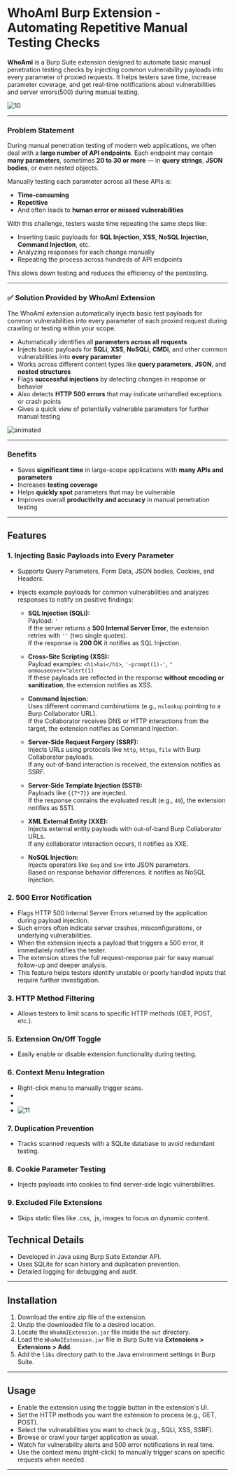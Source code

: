# WhoAmI Burp Extension - Automating Repetitive Manual Testing Checks

**WhoAmI** is a Burp Suite extension designed to automate basic manual penetration testing checks by injecting common vulnerability payloads into every parameter of proxied requests. It helps testers save time, increase parameter coverage, and get real-time notifications about vulnerabilities and server errors(500) during manual testing.



![10](https://github.com/user-attachments/assets/1d38f848-b188-4665-a296-b1e25461b5c0)

---

###  **Problem Statement**

During manual penetration testing of modern web applications, we often deal with a **large number of API endpoints**. Each endpoint may contain **many parameters**, sometimes **20 to 30 or more** — in **query strings**, **JSON bodies**, or even nested objects.

Manually testing each parameter across all these APIs is:

* **Time-consuming**
* **Repetitive**
* And often leads to **human error or missed vulnerabilities**

With this challenge, testers waste time repeating the same steps like:

* Inserting basic payloads for **SQL Injection**, **XSS**, **NoSQL Injection**, **Command Injection**, etc.
* Analyzing responses for each change manually
* Repeating the process across hundreds of API endpoints

This slows down testing and reduces the efficiency of the pentesting.

---

### ✅ **Solution Provided by WhoAmI Extension**

The WhoAmI extension automatically injects basic test payloads for common vulnerabilities into every parameter of each proxied request during crawling or testing within your scope.

* Automatically identifies all **parameters across all requests**
* Injects basic payloads for **SQLi**, **XSS**, **NoSQLi**, **CMDi**, and other common vulnerabilities into **every parameter**
* Works across different content types like **query parameters**, **JSON**, and **nested structures**
* Flags **successful injections** by detecting changes in response or behavior
* Also detects **HTTP 500 errors** that may indicate unhandled exceptions or crash points
* Gives a quick view of potentially vulnerable parameters for further manual testing


  
![animated](https://github.com/user-attachments/assets/d39c20e5-6d04-4180-bd16-ec75167657c2)

---

### Benefits

* Saves **significant time** in large-scope applications with **many APIs and parameters**
* Increases **testing coverage**
* Helps **quickly spot** parameters that may be vulnerable
* Improves overall **productivity and accuracy** in manual penetration testing
---

## Features

### 1. Injecting Basic Payloads into Every Parameter
- Supports Query Parameters, Form Data, JSON bodies, Cookies, and Headers.
- Injects example payloads for common vulnerabilities and analyzes responses to notify on positive findings:

  - **SQL Injection (SQLi):**  
    Payload: `'`  
    If the server returns a **500 Internal Server Error**, the extension retries with `''` (two single quotes).  
    If the response is **200 OK** it notifies as SQL Injection.

  - **Cross-Site Scripting (XSS):**  
    Payload examples: `<h1>hai</h1>`, `'-prompt(1)-'`, `" onmouseover="alert(1)`  
    If these payloads are reflected in the response **without encoding or sanitization**, the extension notifies as XSS.

  - **Command Injection:**  
    Uses different command combinations (e.g., `nslookup` pointing to a Burp Collaborator URL).  
    If the Collaborator receives DNS or HTTP interactions from the target, the extension notifies as Command Injection.

  - **Server-Side Request Forgery (SSRF):**  
    Injects URLs using protocols like `http`, `https`, `file` with Burp Collaborator payloads.  
    If any out-of-band interaction is received, the extension notifies as SSRF.

  - **Server-Side Template Injection (SSTI):**  
    Payloads like `{{7*7}}` are injected.  
    If the response contains the evaluated result (e.g., `49`), the extension notifies as SSTI.

  - **XML External Entity (XXE):**  
    Injects external entity payloads with out-of-band Burp Collaborator URLs.  
    If any collaborator interaction occurs, it notifies as XXE.

  - **NoSQL Injection:**  
    Injects operators like `$eq` and `$ne` into JSON parameters.  
    Based on response behavior differences. it notifies as NoSQL Injection.

### 2. 500 Error Notification
- Flags HTTP 500 Internal Server Errors returned by the application during payload injection.  
- Such errors often indicate server crashes, misconfigurations, or underlying vulnerabilities.  
- When the extension injects a payload that triggers a 500 error, it immediately notifies the tester.  
- The extension stores the full request-response pair for easy manual follow-up and deeper analysis.  
- This feature helps testers identify unstable or poorly handled inputs that require further investigation.

### 3. HTTP Method Filtering
- Allows testers to limit scans to specific HTTP methods (GET, POST, etc.).

### 5. Extension On/Off Toggle
- Easily enable or disable extension functionality during testing.

### 6. Context Menu Integration
- Right-click menu to manually trigger scans.
-
-
- ![11](https://github.com/user-attachments/assets/514466da-5aea-42fe-acb1-b0454c86f7a3)


### 7. Duplication Prevention
- Tracks scanned requests with a SQLite database to avoid redundant testing.

### 8. Cookie Parameter Testing
- Injects payloads into cookies to find server-side logic vulnerabilities.

### 9. Excluded File Extensions
- Skips static files like .css, .js, images to focus on dynamic content.

## Technical Details

- Developed in Java using Burp Suite Extender API.
- Uses SQLite for scan history and duplication prevention.
- Detailed logging for debugging and audit.

---

## Installation

1. Download the entire zip file of the extension.  
2. Unzip the downloaded file to a desired location.  
3. Locate the `WhoAmIExtension.jar` file inside the `out` directory.  
4. Load the `WhoAmIExtension.jar` file in Burp Suite via **Extenaions > Extensions > Add**.  
5. Add the `libs` directory path to the Java environment settings in Burp Suite.  


---

## Usage

- Enable the extension using the toggle button in the extension's UI.  
- Set the HTTP methods you want the extension to process (e.g., GET, POST).  
- Select the vulnerabilities you want to check (e.g., SQLi, XSS, SSRF).  
- Browse or crawl your target application as usual.  
- Watch for vulnerability alerts and 500 error notifications in real time.  
- Use the context menu (right-click) to manually trigger scans on specific requests when needed.

---


